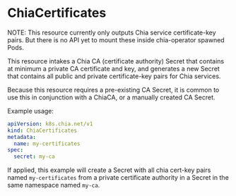 # ChiaCertificates

NOTE: This resource currently only outputs Chia service certificate-key pairs. But there is no API yet to mount these inside chia-operator spawned Pods.

This resource intakes a Chia CA (certificate authority) Secret that contains at minimum a private CA certificate and key, and generates a new Secret that contains all public and private certificate-key pairs for Chia services.

Because this resource requires a pre-existing CA Secret, it is common to use this in conjunction with a ChiaCA, or a manually created CA Secret.

Example usage:

```yaml
apiVersion: k8s.chia.net/v1
kind: ChiaCertificates
metadata:
  name: my-certificates
spec:
  secret: my-ca
```

If applied, this example will create a Secret with all chia cert-key pairs named `my-certificates` from a private certificate authority in a Secret in the same namespace named `my-ca`.
